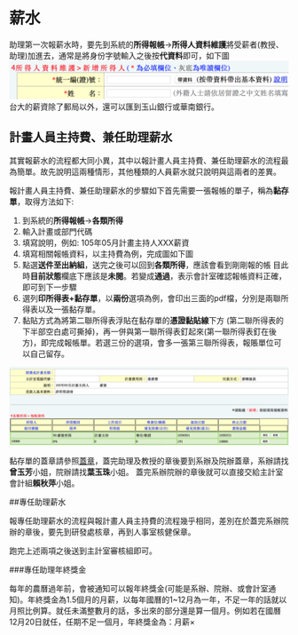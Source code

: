 # 薪水
 助理第一次報薪水時，要先到系統的**所得報帳**→**所得人資料維護**將受薪者(教授、助理)加進去，通常是將身份字號輸入之後按**代資料**即可，如下圖
 ![新增所得人](./figure/addearn.png)
台大的薪資除了郵局以外，還可以匯到玉山銀行或華南銀行。


## 計畫人員主持費、兼任助理薪水

其實報薪水的流程都大同小異，其中以報計畫人員主持費、兼任助理薪水的流程最 為簡單。故先說明這兩種情形，其他種類的人員薪水就只說明與這兩者的差異。

報計畫人員主持費、兼任助理薪水的步驟如下首先需要一張報帳的單子，稱為**黏存單**，取得方法如下:

1. 到系統的**所得報帳**→**各類所得**
2. 輸入計畫或部門代碼
3. 填寫說明，例如: 105年05月計畫主持人XXX薪資 
4. 填寫相關報帳資料，以主持費為例，完成圖如下圖
5. 點選**送件至出納組**，送完之後可以回到**各類所得**，應該會看到剛剛報的帳 目此時**目前狀態**欄底下應該是**未閱**。若變成**通過**，表示會計室確認報帳資料正確，即可到下一步驟
6. 選列**印所得表+黏存單**，以**兩份**選項為例，會印出三面的pdf檔，分別是兩聯所得表以及一張黏存單。
7. 黏貼方式為將第二聯所得表浮貼在黏存單的**憑證黏貼線**下方 (第二聯所得表的下半部空白處可撕掉)，再一併與第一聯所得表釘起來(第一聯所得表釘在後方)，即完成報帳單。若選三份的選項，會多一張第三聯所得表，報賬單位可以自己留存。

![計畫主持費範例](./figure/example.png)

  黏存單的蓋章請參照[蓋章](./reimburse-stamp.md)，蓋完助理及教授的章後要到系辦及院辦蓋章，系辦請找**曾玉芳**小姐，院辦請找**葉玉珠**小姐。
  蓋完系辦院辦的章後就可以直接交給主計室會計組**賴秋萍**小姐。
  
##專任助理薪水

報專任助理薪水的流程與報計畫人員主持費的流程幾乎相同，差別在於蓋完系辦院辦的章後，要先到研發處核章，再到人事室核健保章。

  跑完上述兩項之後送到主計室審核組即可。
  
###專任助理年終獎金

每年的農曆過年前，會被通知可以報年終獎金(可能是系辦、院辦、或會計室通知)。年終獎金為1.5個月的月薪，以每年國曆的1~12月為一年，不足一年的話就以月照比例算。就任未滿整數月的話，多出來的部分還是算一個月。例如若在國曆12月20日就任，任期不足一個月，年終獎金為：月薪$\times$